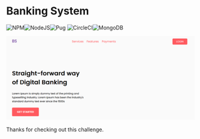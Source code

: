 # Banking System

![NPM](https://img.shields.io/badge/NPM-%23000000.svg?style=for-the-badge&logo=npm&logoColor=white)![NodeJS](https://img.shields.io/badge/node.js-6DA55F?style=for-the-badge&logo=node.js&logoColor=white)![Pug](https://img.shields.io/badge/Pug-FFF?style=for-the-badge&logo=pug&logoColor=A86454) ![CircleCI](https://img.shields.io/badge/circle%20ci-%23161616.svg?style=for-the-badge&logo=circleci&logoColor=white)![MongoDB](https://img.shields.io/badge/MongoDB-%234ea94b.svg?style=for-the-badge&logo=mongodb&logoColor=white)

![Design preview for the banking app](/public/IMG/bank-img.png)

Thanks for checking out this challenge.